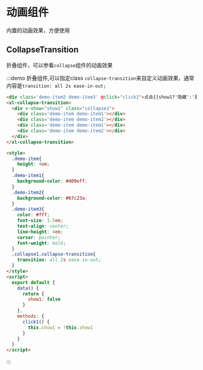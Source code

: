 <style>
  .demo-item{
    height: 4em;
  }
  .demo-item1{
    background-color: #409eff;
  }
  .demo-item2{
    background-color: #67c23a;
  }
  .demo-item3{
    color: #fff;
    font-size: 1.5em;
    text-align: center;
    line-height: 4em;
    cursor: pointer;
    font-weight: bold;
  }
  .collapse1.collapse-transition{
    transition: all 2s ease-in-out !important;
  }
</style>
<script>
  export default {
    data() {
      return {
        show1: false
      }
    },
    methods: {
      click1() {
        this.show1 = !this.show1
      }
    }
  }
</script>

# 动画组件
内置的动画效果，方便使用

## CollapseTransition
折叠组件，可以参看`collapse`组件的动画效果

:::demo 折叠组件,可以指定class `collapse-transition`来自定义动画效果，通常内容是`transition: all 2s ease-in-out;`

```html
<div class='demo-item2 demo-item3' @click="click1">点击{{show1?'隐藏':'展开'}}</div>
<xl-collapse-transition>
  <div v-show="show1" class="collapse1">
    <div class='demo-item demo-item1'></div>
    <div class='demo-item demo-item2'></div>
    <div class='demo-item demo-item1'></div>
    <div class='demo-item demo-item2'></div>
  </div>
</xl-collapse-transition>

<style>
  .demo-item{
    height: 4em;
  }
  .demo-item1{
    background-color: #409eff;
  }
  .demo-item2{
    background-color: #67c23a;
  }
  .demo-item3{
    color: #fff;
    font-size: 1.5em;
    text-align: center;
    line-height: 4em;
    cursor: pointer;
    font-weight: bold;
  }
  .collapse1.collapse-transition{
    transition: all 2s ease-in-out;
  }
</style>
<script>
  export default {
    data() {
      return {
        show1: false
      }
    },
    methods: {
      click1() {
        this.show1 = !this.show1
      }
    }
  }
</script>
```
:::